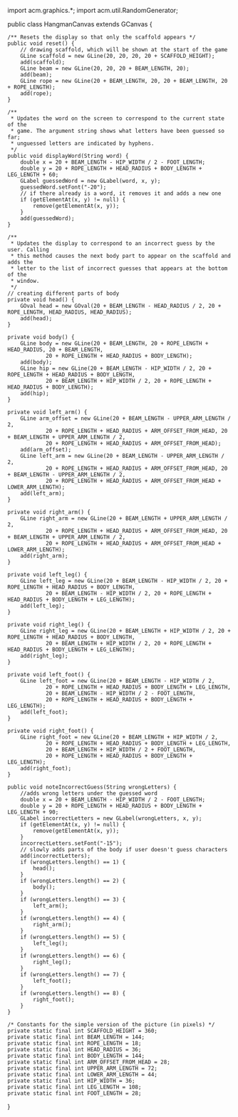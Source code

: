 import acm.graphics.*;
import acm.util.RandomGenerator;

public class HangmanCanvas extends GCanvas {

	/** Resets the display so that only the scaffold appears */
	public void reset() {
		// drawing scaffold, which will be shown at the start of the game
		GLine scaffold = new GLine(20, 20, 20, 20 + SCAFFOLD_HEIGHT);
		add(scaffold);
		GLine beam = new GLine(20, 20, 20 + BEAM_LENGTH, 20);
		add(beam);
		GLine rope = new GLine(20 + BEAM_LENGTH, 20, 20 + BEAM_LENGTH, 20 + ROPE_LENGTH);
		add(rope);
	}

	/**
	 * Updates the word on the screen to correspond to the current state of the
	 * game. The argument string shows what letters have been guessed so far;
	 * unguessed letters are indicated by hyphens.
	 */
	public void displayWord(String word) {
		double x = 20 + BEAM_LENGTH - HIP_WIDTH / 2 - FOOT_LENGTH;
		double y = 20 + ROPE_LENGTH + HEAD_RADIUS + BODY_LENGTH + LEG_LENGTH + 60;
		GLabel guessedWord = new GLabel(word, x, y);
		guessedWord.setFont("-20");
		// if there already is a word, it removes it and adds a new one
		if (getElementAt(x, y) != null) {
			remove(getElementAt(x, y));
		}
		add(guessedWord);
	}

	/**
	 * Updates the display to correspond to an incorrect guess by the user. Calling
	 * this method causes the next body part to appear on the scaffold and adds the
	 * letter to the list of incorrect guesses that appears at the bottom of the
	 * window.
	 */
	// creating different parts of body
	private void head() {
		GOval head = new GOval(20 + BEAM_LENGTH - HEAD_RADIUS / 2, 20 + ROPE_LENGTH, HEAD_RADIUS, HEAD_RADIUS);
		add(head);
	}

	private void body() {
		GLine body = new GLine(20 + BEAM_LENGTH, 20 + ROPE_LENGTH + HEAD_RADIUS, 20 + BEAM_LENGTH,
				20 + ROPE_LENGTH + HEAD_RADIUS + BODY_LENGTH);
		add(body);
		GLine hip = new GLine(20 + BEAM_LENGTH - HIP_WIDTH / 2, 20 + ROPE_LENGTH + HEAD_RADIUS + BODY_LENGTH,
				20 + BEAM_LENGTH + HIP_WIDTH / 2, 20 + ROPE_LENGTH + HEAD_RADIUS + BODY_LENGTH);
		add(hip);
	}

	private void left_arm() {
		GLine arm_offset = new GLine(20 + BEAM_LENGTH - UPPER_ARM_LENGTH / 2,
				20 + ROPE_LENGTH + HEAD_RADIUS + ARM_OFFSET_FROM_HEAD, 20 + BEAM_LENGTH + UPPER_ARM_LENGTH / 2,
				20 + ROPE_LENGTH + HEAD_RADIUS + ARM_OFFSET_FROM_HEAD);
		add(arm_offset);
		GLine left_arm = new GLine(20 + BEAM_LENGTH - UPPER_ARM_LENGTH / 2,
				20 + ROPE_LENGTH + HEAD_RADIUS + ARM_OFFSET_FROM_HEAD, 20 + BEAM_LENGTH - UPPER_ARM_LENGTH / 2,
				20 + ROPE_LENGTH + HEAD_RADIUS + ARM_OFFSET_FROM_HEAD + LOWER_ARM_LENGTH);
		add(left_arm);
	}

	private void right_arm() {
		GLine right_arm = new GLine(20 + BEAM_LENGTH + UPPER_ARM_LENGTH / 2,
				20 + ROPE_LENGTH + HEAD_RADIUS + ARM_OFFSET_FROM_HEAD, 20 + BEAM_LENGTH + UPPER_ARM_LENGTH / 2,
				20 + ROPE_LENGTH + HEAD_RADIUS + ARM_OFFSET_FROM_HEAD + LOWER_ARM_LENGTH);
		add(right_arm);
	}

	private void left_leg() {
		GLine left_leg = new GLine(20 + BEAM_LENGTH - HIP_WIDTH / 2, 20 + ROPE_LENGTH + HEAD_RADIUS + BODY_LENGTH,
				20 + BEAM_LENGTH - HIP_WIDTH / 2, 20 + ROPE_LENGTH + HEAD_RADIUS + BODY_LENGTH + LEG_LENGTH);
		add(left_leg);
	}

	private void right_leg() {
		GLine right_leg = new GLine(20 + BEAM_LENGTH + HIP_WIDTH / 2, 20 + ROPE_LENGTH + HEAD_RADIUS + BODY_LENGTH,
				20 + BEAM_LENGTH + HIP_WIDTH / 2, 20 + ROPE_LENGTH + HEAD_RADIUS + BODY_LENGTH + LEG_LENGTH);
		add(right_leg);
	}

	private void left_foot() {
		GLine left_foot = new GLine(20 + BEAM_LENGTH - HIP_WIDTH / 2,
				20 + ROPE_LENGTH + HEAD_RADIUS + BODY_LENGTH + LEG_LENGTH,
				20 + BEAM_LENGTH - HIP_WIDTH / 2 - FOOT_LENGTH,
				20 + ROPE_LENGTH + HEAD_RADIUS + BODY_LENGTH + LEG_LENGTH);
		add(left_foot);
	}

	private void right_foot() {
		GLine right_foot = new GLine(20 + BEAM_LENGTH + HIP_WIDTH / 2,
				20 + ROPE_LENGTH + HEAD_RADIUS + BODY_LENGTH + LEG_LENGTH,
				20 + BEAM_LENGTH + HIP_WIDTH / 2 + FOOT_LENGTH,
				20 + ROPE_LENGTH + HEAD_RADIUS + BODY_LENGTH + LEG_LENGTH);
		add(right_foot);
	}

	public void noteIncorrectGuess(String wrongLetters) {
		//adds wrong letters under the guessed word
		double x = 20 + BEAM_LENGTH - HIP_WIDTH / 2 - FOOT_LENGTH;
		double y = 20 + ROPE_LENGTH + HEAD_RADIUS + BODY_LENGTH + LEG_LENGTH + 90;
		GLabel incorrectLetters = new GLabel(wrongLetters, x, y);
		if (getElementAt(x, y) != null) {
			remove(getElementAt(x, y));
		}
		incorrectLetters.setFont("-15");
		// slowly adds parts of the body if user doesn't guess characters
		add(incorrectLetters);
		if (wrongLetters.length() == 1) {
			head();
		}
		if (wrongLetters.length() == 2) {
			body();
		}
		if (wrongLetters.length() == 3) {
			left_arm();
		}
		if (wrongLetters.length() == 4) {
			right_arm();
		}
		if (wrongLetters.length() == 5) {
			left_leg();
		}
		if (wrongLetters.length() == 6) {
			right_leg();
		}
		if (wrongLetters.length() == 7) {
			left_foot();
		}
		if (wrongLetters.length() == 8) {
			right_foot();
		}
	}

	/* Constants for the simple version of the picture (in pixels) */
	private static final int SCAFFOLD_HEIGHT = 360;
	private static final int BEAM_LENGTH = 144;
	private static final int ROPE_LENGTH = 18;
	private static final int HEAD_RADIUS = 36;
	private static final int BODY_LENGTH = 144;
	private static final int ARM_OFFSET_FROM_HEAD = 28;
	private static final int UPPER_ARM_LENGTH = 72;
	private static final int LOWER_ARM_LENGTH = 44;
	private static final int HIP_WIDTH = 36;
	private static final int LEG_LENGTH = 108;
	private static final int FOOT_LENGTH = 28;

}
